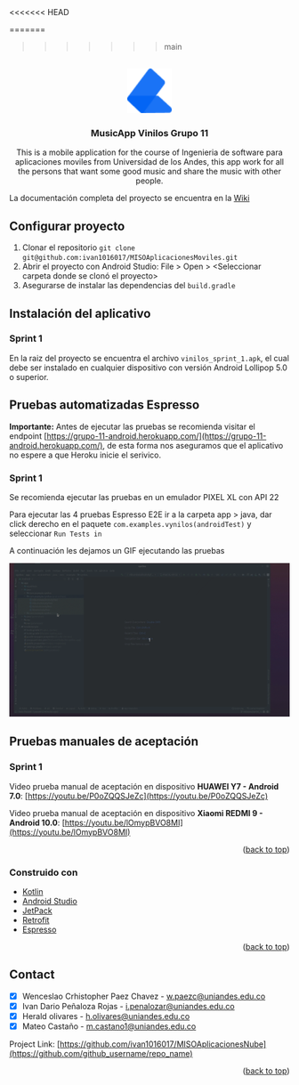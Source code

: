 <div id="top"></div>
<<<<<<< HEAD
<!--
*** Thanks for checking out the Best-README-Template. If you have a suggestion
*** that would make this better, please fork the repo and create a pull request
*** or simply open an issue with the tag "enhancement".
*** Don't forget to give the project a star!
*** Thanks again! Now go create something AMAZING! :D
-->

<!-- PROJECT LOGO -->
=======
>>>>>>> main
<br />
<div align="center">
  <a href="https://github.com/ivan1016017/MISOAplicacionesNube">
    <img src="images/logo.png" alt="Logo" width="80" height="80">
  </a>

<h3 align="center">MusicApp Vinilos Grupo 11</h3>

  <p align="center">
    This is a mobile application for the course of Ingenieria de software para aplicaciones moviles from Universidad de los Andes, this app work for all the persons that want some good music and share the music with other people.
    <br />
  </p>
</div>

La documentación completa del proyecto se encuentra en la [Wiki](https://github.com/ivan1016017/MISOAplicacionesMoviles/wiki)

## Configurar proyecto

1. Clonar el repositorio  ```git clone git@github.com:ivan1016017/MISOAplicacionesMoviles.git```
2. Abrir el proyecto con Android Studio: File > Open > <Seleccionar carpeta donde se clonó el proyecto>
3. Asegurarse de instalar las dependencias del ```build.gradle```

## Instalación del aplicativo
### Sprint 1
En la raiz del proyecto se encuentra el archivo ```vinilos_sprint_1.apk```, el cual debe ser instalado en cualquier dispositivo con versión Android  Lollipop 5.0 o superior.

<!-- ABOUT THE PROJECT -->
## Pruebas automatizadas Espresso
**Importante:** Antes de ejecutar las pruebas se recomienda visitar el endpoint [https://grupo-11-android.herokuapp.com/](https://grupo-11-android.herokuapp.com/), de esta forma nos aseguramos que el aplicativo no espere a que Heroku inicie el serivico.

### Sprint 1
Se recomienda ejecutar las pruebas en un emulador PIXEL XL con API 22

Para ejecutar las 4 pruebas Espresso E2E ir a la carpeta app > java, dar click derecho en el paquete ```com.examples.vynilos(androidTest)``` y seleccionar ```Run Tests in ``` 

A continuación les dejamos un GIF ejecutando las pruebas

[![Product Name Screen Shot][product-screenshot]](https://github.com/ivan1016017/MISOAplicacionesMoviles/blob/main/images/app.gif)

## Pruebas manuales de aceptación
### Sprint 1
Video prueba manual de aceptación en dispositivo **HUAWEI Y7 - Android 7.0**: 
[https://youtu.be/P0oZQQSJeZc](https://youtu.be/P0oZQQSJeZc) 

Video prueba manual de aceptación en dispositivo **Xiaomi REDMI 9 - Android 10.0**: 
[https://youtu.be/lOmypBVO8MI](https://youtu.be/lOmypBVO8MI) 

<p align="right">(<a href="#top">back to top</a>)</p>

### Construido con

* [Kotlin](https://kotlinlang.org/)
* [Android Studio](https://developer.android.com/studio)
* [JetPack](https://developer.android.com/jetpack?gclid=CjwKCAjwz5iMBhAEEiwAMEAwGCxCGkFJSmA3Puo09LfzZzQeSwM8yOPpcNiSZBl4qq7rBJUVaof7fhoClPwQAvD_BwE&gclsrc=aw.ds)
* [Retrofit](https://square.github.io/retrofit/)
* [Espresso](https://developer.android.com/training/testing/espresso)
<p align="right">(<a href="#top">back to top</a>)</p>


## Contact

- [X] Wenceslao Crhistopher Paez Chavez - w.paezc@uniandes.edu.co
- [X] Ivan Dario Peñaloza Rojas - i.penalozar@uniandes.edu.co
- [X] Herald olivares - h.olivares@uniandes.edu.co
- [X] Mateo Castaño  - m.castano1@uniandes.edu.co

Project Link: [https://github.com/ivan1016017/MISOAplicacionesNube](https://github.com/github_username/repo_name)

<p align="right">(<a href="#top">back to top</a>)</p>



<!-- MARKDOWN LINKS & IMAGES -->
[product-screenshot]: images/app.gif
